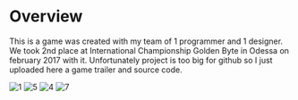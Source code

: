 # Overview
This is a game was created with my team of 1 programmer and 1 designer. We took 2nd place at International Championship Golden Byte in Odessa on february 2017 with it. Unfortunately project is too big for github so I just uploaded here a game trailer and source code.

![1](https://user-images.githubusercontent.com/29663442/29424316-dbc504a2-8387-11e7-98ee-d30d8bd56841.png)
![5](https://user-images.githubusercontent.com/29663442/29424315-dbc4b88a-8387-11e7-918f-6c58b2d89aa7.png)
![4](https://user-images.githubusercontent.com/29663442/29424314-dbc21c7e-8387-11e7-958c-f72a6cc44c1b.png)
![7](https://user-images.githubusercontent.com/29663442/29424317-dbc7540a-8387-11e7-8014-c9b4d2d955e8.png)
